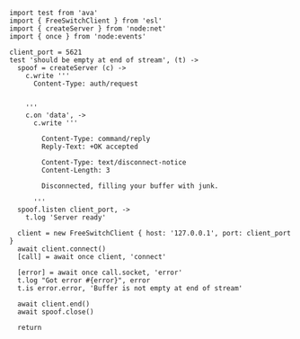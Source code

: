    import test from 'ava'
    import { FreeSwitchClient } from 'esl'
    import { createServer } from 'node:net'
    import { once } from 'node:events'

    client_port = 5621
    test 'should be empty at end of stream', (t) ->
      spoof = createServer (c) ->
        c.write '''
          Content-Type: auth/request


        '''
        c.on 'data', ->
          c.write '''

            Content-Type: command/reply
            Reply-Text: +OK accepted

            Content-Type: text/disconnect-notice
            Content-Length: 3

            Disconnected, filling your buffer with junk.

          '''
      spoof.listen client_port, ->
        t.log 'Server ready'

      client = new FreeSwitchClient { host: '127.0.0.1', port: client_port }
      await client.connect()
      [call] = await once client, 'connect'

      [error] = await once call.socket, 'error'
      t.log "Got error #{error}", error
      t.is error.error, 'Buffer is not empty at end of stream'

      await client.end()
      await spoof.close()

      return
